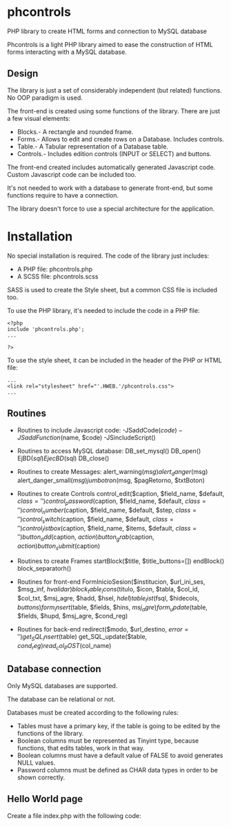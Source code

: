# phcontrols

PHP library to create HTML forms and connection to MySQL database

Phcontrols is a light PHP library aimed to ease the construction of HTML forms interacting with a MySQL database.

## Design

The library is just a set of considerably independent (but related) functions. No OOP paradigm is used.

The front-end is created using some functions of the library. There are just a few visual elements:

- Blocks.- A rectangle and rounded frame.
- Forms.- Allows to edit and create rows on a Database. Includes controls.
- Table.- A Tabular representation of a Database table.
- Controls.- Includes edition controls (INPUT or SELECT) and buttons.

The front-end created includes automatically generated Javascript code. Custom Javascript code can be included too.

It's not needed to work with a database to generate front-end, but some functions require to have a connection.

The library doesn't force to use a special architecture for the application.

# Installation

No special installation is required. The code of the library just includes:

- A PHP file: phcontrols.php
- A SCSS file: phcontrols.scss

SASS is used to create the Style sheet, but a common CSS file is included too.

To use the PHP library, it's needed to include the code in a PHP file:

```
<?php
include 'phcontrols.php';
...

?>
```

To use the style sheet, it can be included in the header of the PHP or HTML file:

```
...
<link rel="stylesheet" href="'.HWEB.'/phcontrols.css">
...
```

## Routines

* Routines to include Javascript code:
-JSaddCode($code)
-JSaddFunction($name, $code)
-JSincludeScript()

* Routines to access MySQL database:
DB_set_mysql()
DB_open()
EjBD($sql)
EjecBD($sql)
DB_close()

* Routines to create Messages:
alert_warning($msg)
alert_danger($msg)
alert_danger_small($msg)
jumbotron($msg, $pagRetorno, $txtBoton)

* Routines to create Controls
control_edit($caption, $field_name, $default, $class='')
control_password($caption, $field_name, $default, $class='')
control_number($caption, $field_name, $default, $step, $class='')
control_switch($caption, $field_name, $default, $class='')
control_listbox($caption, $field_name, $items, $default, $class='')
button_add($caption, $action)
button_grab($caption, $action)
button_submit($caption)

* Routines to create Frames
startBlock($title, $title_buttons=[])
endBlock()
block_separatorh()

* Routines for front-end
FormInicioSesion($institucion, $url_ini_ses, $msg_inf, $hvalidar)
block_table_icons($titulo, $icon, $tabla, $col_id, $col_txt, $msj_agre, $hadd, $hsel, $hdel)
table_list($fsql, $hidecols, $buttons)
form_insert($table, $fields, $hins, $msj_agre)
form_update($table, $fields, $hupd, $msj_agre, $cond_reg)

* Routines for back-end
redirect($modo, $url_destino, $error='')
get_SQL_insert($table)
get_SQL_update($table, $cond_reg)
read_col_POST($col_name)

## Database connection

Only MySQL databases are supported. 

The database can be relational or not. 

Databases must be created according to the following rules:

 - Tables must have a primary key, if the table is going to be edited by the functions of the library.
 - Boolean columns must be represented as Tinyint type, because functions, that edits tables, work in that way.
 - Boolean columns must have a default value of FALSE to avoid generates NULL values.
 - Password columns must be defined as CHAR data types in order to be shown correctly.

## Hello World page

Create a file index.php with the following code:

